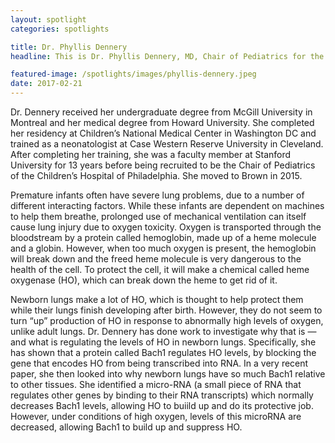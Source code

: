 ```yaml
---
layout: spotlight
categories: spotlights

title: Dr. Phyllis Dennery
headline: This is Dr. Phyllis Dennery, MD, Chair of Pediatrics for the Warren Alpert School of Medicine at Brown University. Her research focuses on hyperoxic lung injury (caused by too much oxygen) in newborns.

featured-image: /spotlights/images/phyllis-dennery.jpeg
date: 2017-02-21
---
```



Dr. Dennery received her undergraduate degree from McGill University in Montreal and her medical degree from Howard University. She completed her residency at Children’s National Medical Center in Washington DC and trained as a neonatologist at Case Western Reserve University in Cleveland. After completing her training, she was a faculty member at Stanford University for 13 years before being recruited to be the Chair of Pediatrics of the Children’s Hospital of Philadelphia. She moved to Brown in 2015.

Premature infants often have severe lung problems, due to a number of different interacting factors. While these infants are dependent on machines to help them breathe, prolonged use of mechanical ventilation can itself cause lung injury due to oxygen toxicity. Oxygen is transported through the bloodstream by a protein called hemoglobin, made up of a heme molecule and a globin. However, when too much oxygen is present, the hemoglobin will break down and the freed heme molecule is very dangerous to the health of the cell. To protect the cell, it will make a chemical called heme oxygenase (HO), which can break down the heme to get rid of it.

Newborn lungs make a lot of HO, which is thought to help protect them while their lungs finish developing after birth. However, they do not seem to turn “up” production of HO in response to abnormally high levels of oxygen, unlike adult lungs. Dr. Dennery has done work to investigate why that is — and what is regulating the levels of HO in newborn lungs. Specifically, she has shown that a protein called Bach1 regulates HO levels, by blocking the gene that encodes HO from being transcribed into RNA. In a very recent paper, she then looked into why newborn lungs have so much Bach1 relative to other tissues. She identified a micro-RNA (a small piece of RNA that regulates other genes by binding to their RNA transcripts) which normally decreases Bach1 levels, allowing HO to buiild up and do its protective job. However, under conditions of high oxygen, levels of this microRNA are decreased, allowing Bach1 to build up and suppress HO.